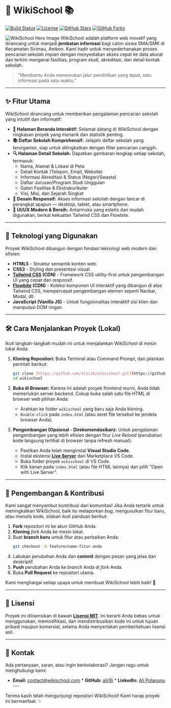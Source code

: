 # 🏫 WikiSchool 📚

[![Build Status](https://img.shields.io/badge/Status-Under%20Development-blue?style=for-the-badge)](https://github.com/alii16/wikischool/actions)
[![License](https://img.shields.io/badge/License-MIT-green?style=for-the-badge)](LICENSE)
[![GitHub Stars](https://img.shields.io/github/stars/alii16/wikischool?style=for-the-badge&color=gold)](https://github.com/alii16/wikischool/stargazers)
[![GitHub Forks](https://img.shields.io/github/forks/alii16/wikischool?style=for-the-badge&color=lightgray)](https://github.com/alii16/wikischool/network/members)

![WikiSchool Hero Image](img/hero-wikischool.png) WikiSchool adalah platform web inovatif yang dirancang untuk menjadi **jembatan informasi** bagi calon siswa SMA/SMK di Kecamatan Sirimau, Ambon. Kami hadir untuk menyederhanakan proses pencarian sekolah impian dengan menyediakan akses cepat ke data akurat dan terkini mengenai fasilitas, program studi, akreditasi, dan detail kontak sekolah.

> "Membantu Anda menemukan jalur pendidikan yang tepat, satu informasi pada satu waktu."

---

## ✨ Fitur Utama

WikiSchool dirancang untuk memberikan pengalaman pencarian sekolah yang intuitif dan informatif:

* **🏡 Halaman Beranda Interaktif:** Selamat datang di WikiSchool dengan ringkasan proyek yang menarik dan statistik penting.
* **📚 Daftar Sekolah Komprehensif:** Jelajahi daftar sekolah yang terorganisir, siap untuk ditingkatkan dengan filter pencarian canggih.
* **🔍 Halaman Detail Sekolah:** Dapatkan gambaran lengkap setiap sekolah, termasuk:
    * Nama, Alamat & Lokasi di Peta
    * Detail Kontak (Telepon, Email, Website)
    * Informasi Akreditasi & Status (Negeri/Swasta)
    * Daftar Jurusan/Program Studi Unggulan
    * Galeri Fasilitas & Ekstrakurikuler
    * Visi, Misi, dan Sejarah Singkat
* **📱 Desain Responsif:** Akses informasi sekolah dengan lancar di perangkat apapun — desktop, tablet, atau smartphone.
* **🎨 UI/UX Modern & Bersih:** Antarmuka yang estetis dan mudah digunakan, berkat kekuatan Tailwind CSS dan Flowbite.

---

## 🚀 Teknologi yang Digunakan

Proyek WikiSchool dibangun dengan fondasi teknologi web modern dan efisien:

* **HTML5** - Struktur semantik konten web.
* **CSS3** - Styling dan presentasi visual.
* **[Tailwind CSS](https://tailwindcss.com/) (CDN)** - Framework CSS utility-first untuk pengembangan UI yang cepat dan responsif.
* **[Flowbite](https://flowbite.com/) (CDN)** - Koleksi komponen UI interaktif yang dibangun di atas Tailwind CSS, mempercepat pengembangan elemen seperti Navbar, Modal, dll.
* **JavaScript (Vanilla JS)** - Untuk fungsionalitas interaktif sisi klien dan manipulasi DOM ringan.

---

## 🛠️ Cara Menjalankan Proyek (Lokal)

Ikuti langkah-langkah mudah ini untuk menjalankan WikiSchool di mesin lokal Anda:

1.  **Kloning Repositori:**
    Buka Terminal atau Command Prompt, dan jalankan perintah berikut:
    ```bash
    git clone [https://github.com/alii16/wikischool.git](https://github.com/alii16/wikischool.git)
    cd wikischool
    ```

2.  **Buka di Browser:**
    Karena ini adalah proyek frontend murni, Anda tidak memerlukan server backend. Cukup buka salah satu file HTML di browser web pilihan Anda:
    * Arahkan ke folder `wikischool` yang baru saja Anda kloning.
    * `Double-click` pada `index.html` (atau seret file tersebut ke jendela browser Anda).

3.  **Pengembangan (Opsional - Direkomendasikan):**
    Untuk pengalaman pengembangan yang lebih efisien dengan fitur *Live Reload* (perubahan kode langsung terlihat di browser tanpa refresh manual):
    * Pastikan Anda telah menginstal **Visual Studio Code**.
    * Instal ekstensi **[Live Server](https://marketplace.visualstudio.com/items?itemName=ritwickdey.LiveServer)** dari Marketplace VS Code.
    * Buka folder proyek `wikischool` di VS Code.
    * Klik kanan pada `index.html` (atau file HTML lainnya) dan pilih "Open with Live Server".

---

## 🤝 Pengembangan & Kontribusi

Kami sangat menyambut kontribusi dari komunitas! Jika Anda tertarik untuk meningkatkan WikiSchool, baik itu melaporkan *bug*, mengusulkan fitur baru, atau menulis kode, silakan ikuti panduan berikut:

1.  **Fork** repositori ini ke akun GitHub Anda.
2.  **Kloning** *fork* Anda ke mesin lokal.
3.  Buat **branch baru** untuk fitur atau perbaikan Anda:
    ```bash
    git checkout -b feature/nama-fitur-anda
    ```
4.  Lakukan perubahan Anda dan **commit** dengan pesan yang jelas dan deskriptif.
5.  **Push** perubahan Anda ke *branch* Anda di *fork* Anda.
6.  Buka **Pull Request** ke repositori utama.

Kami menghargai setiap upaya untuk membuat WikiSchool lebih baik! 🙏

---

## 📄 Lisensi

Proyek ini dilisensikan di bawah **[Lisensi MIT](LICENSE)**. Ini berarti Anda bebas untuk menggunakan, memodifikasi, dan mendistribusikan kode ini untuk tujuan pribadi maupun komersial, selama Anda menyertakan pemberitahuan lisensi asli.

---

## 📧 Kontak

Ada pertanyaan, saran, atau ingin berkolaborasi? Jangan ragu untuk menghubungi kami:

* **Email:** contact@wikischool.com * **GitHub:** [alii16](https://github.com/alii16) * **LinkedIn:** [Ali Polanunu](https://www.linkedin.com/in/alii-polanunu/) ---

Terima kasih telah mengunjungi repositori WikiSchool! Kami harap proyek ini bermanfaat. ✨